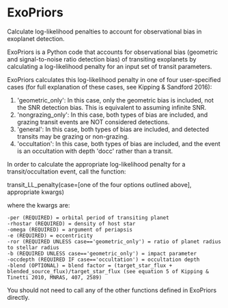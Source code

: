 # ExoPriors
Calculate log-likelihood penalties to account for observational bias in exoplanet detection.

ExoPriors is a Python code that accounts for observational bias (geometric and signal-to-noise ratio detection bias) of transiting exoplanets by calculating a log-likelihood penalty for an input set of transit parameters.

ExoPriors calculates this log-likelihood penalty in one of four user-specified cases (for full explanation of these cases, see Kipping & Sandford 2016):

1. 'geometric_only': In this case, only the geometric bias is included, not the SNR detection bias. This is equivalent to assuming infinite SNR.
2. 'nongrazing_only': In this case, both types of bias are included, and grazing transit events are NOT considered detections.
3. 'general': In this case, both types of bias are included, and detected transits may be grazing or non-grazing.
4. 'occultation': In this case, both types of bias are included, and the event is an occultation with depth 'docc' rather than a transit.

In order to calculate the appropriate log-likelihood penalty for a transit/occultation event, call the function:

transit_LL_penalty(case=[one of the four options outlined above], appropriate kwargs) 

where the kwargs are:

    -per (REQUIRED) = orbital period of transiting planet
    -rhostar (REQUIRED) = density of host star
    -omega (REQUIRED) = argument of periapsis
    -e (REQUIRED) = eccentricity
    -ror (REQUIRED UNLESS case=='geometric_only') = ratio of planet radius to stellar radius
    -b (REQUIRED UNLESS case=='geometric_only') = impact parameter
    -occdepth (REQUIRED IF case=='occultation') = occultation depth 
    -blend (OPTIONAL) = blend factor = (target_star_flux + blended_source_flux)/target_star_flux (see equation 5 of Kipping & Tinetti 2010, MNRAS, 407, 2589)

You should not need to call any of the other functions defined in ExoPriors directly.
